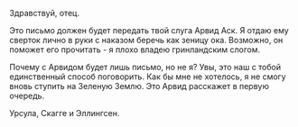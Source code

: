 Здравствуй, отец.

Это письмо должен будет передать твой слуга Арвид Аск. Я отдаю ему сверток лично в руки с наказом беречь как зеницу ока. Возможно, он поможет его прочитать - я плохо владею гринландским слогом.

Почему с Арвидом будет лишь письмо, но не я? Увы, это наш с тобой единственный способ поговорить. Как бы мне не хотелось, я не смогу вновь ступить на Зеленую Землю. Это Арвид расскажет в первую очередь. 













Урсула, Скагге и Эллингсен.


<!--stackedit_data:
eyJoaXN0b3J5IjpbLTE0Mzk0NjAxMTNdfQ==
-->